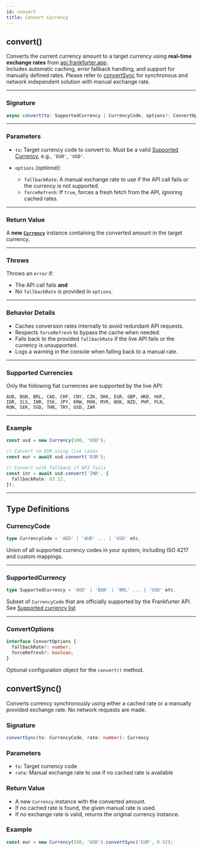 ```yaml
---
id: convert
title: Convert Currency
---
```


<!-- markdownlint-disable-file MD024 -->

## convert()

Converts the current currency amount to a target currency using **real-time exchange rates** from [api.frankfurter.app](https://api.frankfurter.app/).  
Includes automatic caching, error fallback handling, and support for manually defined rates. Please refer to [convertSync](#convertsync) for synchronous and network independent solution with manual exchange rate.

---

### Signature

```ts
async convert(to: SupportedCurrency | CurrencyCode, options?: ConvertOptions): Promise<Currency>
```

---

### Parameters

* `to`:
  Target currency code to convert to. Must be a valid [Supported Currency](#supported-currencies), e.g., `'EUR'`, `'USD'`.

* `options` _(optional)_:

  * `fallbackRate`:
    A manual exchange rate to use if the API call fails or the currency is not supported.
  * `forceRefresh`:
    If `true`, forces a fresh fetch from the API, ignoring cached rates.

---

### Return Value

A **new [`Currency`](../Currency)** instance containing the converted amount in the target currency.

---

### Throws

Throws an `error` if:

* The API call fails **and**
* No `fallbackRate` is provided in `options`.

---

### Behavior Details

* Caches conversion rates internally to avoid redundant API requests.
* Respects `forceRefresh` to bypass the cache when needed.
* Falls back to the provided `fallbackRate` if the live API fails or the currency is unsupported.
* Logs a warning in the console when falling back to a manual rate.

---

### Supported Currencies

Only the following fiat currencies are supported by the live API:

```text
AUD, BGN, BRL, CAD, CHF, CNY, CZK, DKK, EUR, GBP, HKD, HUF,
IDR, ILS, INR, ISK, JPY, KRW, MXN, MYR, NOK, NZD, PHP, PLN,
RON, SEK, SGD, THB, TRY, USD, ZAR
```

---

### Example

```ts
const usd = new Currency(100, 'USD');

// Convert to EUR using live rates
const eur = await usd.convert('EUR');

// Convert with fallback if API fails
const inr = await usd.convert('INR', {
  fallbackRate: 83.12,
});
```

---

## Type Definitions

### CurrencyCode

```ts
type CurrencyCode = 'AED' | 'AUD' ... | 'USD' etc.
```

Union of all supported currency codes in your system, including ISO 4217 and custom mappings.

---

### SupportedCurrency

```ts
type SupportedCurrency = 'AUD' | 'BGN' | 'BRL' ... | 'USD' etc.
```

Subset of `CurrencyCode` that are officially supported by the Frankfurter API. See [Supported currency list](#supported-currencies)

---

### ConvertOptions

```ts
interface ConvertOptions {
  fallbackRate?: number;
  forceRefresh?: boolean;
}
```

Optional configuration object for the `convert()` method.

## convertSync()

Converts currency synchronously using either a cached rate or a manually provided exchange rate.
No network requests are made.

### Signature

```ts
convertSync(to: CurrencyCode, rate: number): Currency
```

### Parameters

* `to`: Target currency code
* `rate`: Manual exchange rate to use if no cached rate is available

### Return Value

* A new `Currency` instance with the converted amount.
* If no cached rate is found, the given manual rate is used.
* If no exchange rate is valid, returns the original currency instance.

### Example

```ts
const eur = new Currency(100, 'USD').convertSync('EUR', 0.92);
```
